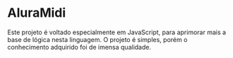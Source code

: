 # AluraMidi
Este projeto é voltado especialmente em JavaScript, para aprimorar mais a base de lógica nesta linguagem.
O projeto é simples, porém o conhecimento adquirido foi de imensa qualidade.

